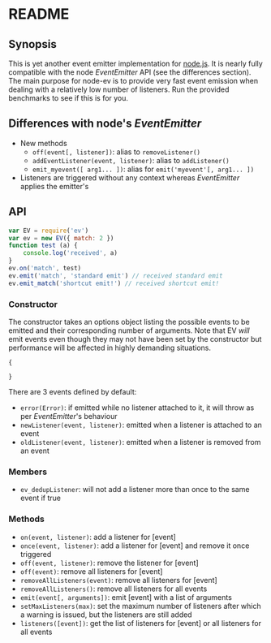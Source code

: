 # README

## Synopsis

This is yet another event emitter implementation for [node.js](http://nodejs.org). It is nearly fully compatible with the node _EventEmitter_ API (see the differences section). The main purpose for node-ev is to provide very fast event emission when dealing with a relatively low number of listeners. Run the provided benchmarks to see if this is for you.

## Differences with node's _EventEmitter_

* New methods
	* `off(event[, listener])`: alias to `removeListener()`
	* `addEventListener(event, listener)`: alias to `addListener()`
	* `emit_myevent([ arg1... ])`: alias for `emit('myevent'[, arg1... ])`
* Listeners are triggered without any context whereas _EventEmitter_ applies the emitter's

## API

```javascript
var EV = require('ev')
var ev = new EV({ match: 2 })
function test (a) {
	console.log('received', a)
}
ev.on('match', test)
ev.emit('match', 'standard emit') // received standard emit
ev.emit_match('shortcut emit!') // received shortcut emit!
```

### Constructor

The constructor takes an options object listing the possible events to be emitted and their corresponding number of arguments. Note that EV *will* emit events even though they may not have been set by the constructor but performance will be affected in highly demanding situations.

```
{
	
}
```

There are 3 events defined by default:

* `error(Error)`: if emitted while no listener attached to it, it will throw as per _EventEmitter_'s behaviour
* `newListener(event, listener)`: emitted when a listener is attached to an event
* `oldListener(event, listener)`: emitted when a listener is removed from an event

### Members

* `ev_dedupListener`: will not add a listener more than once to the same event if true

### Methods

* `on(event, listener)`: add a listener for [event]
* `once(event, listener)`: add a listener for [event] and remove it once triggered
* `off(event, listener)`: remove the listener for [event]
* `off(event)`: remove all listeners for [event]
* `removeAllListeners(event)`: remove all listeners for [event]
* `removeAllListeners()`: remove all listeners for all events
* `emit(event[, arguments])`: emit [event] with a list of arguments
* `setMaxListeners(max)`: set the maximum number of listeners after which a warning is issued, but the listeners are still added
* `listeners([event])`: get the list of listeners for [event] or all listeners for all events
